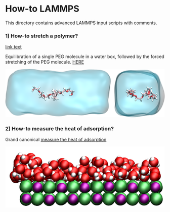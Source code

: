 # How-to LAMMPS

This directory contains advanced LAMMPS input scripts with comments. 

### 1) How-to stretch a polymer?


<a href="PEG-H2O/PEG-H2O.rst">link text</a>


Equilibration of a single PEG molecule in a water box, followed by the forced stretching of the PEG molecule. [HERE](PEG-H2O/PEG-H2O.rst)


![Image of PEG molecule pulled in water](PEG-H2O/PEGinH2O.png)

### 2) How-to measure the heat of adsorption?

Grand canonical [measure the heat of adsorption](NaCl-H2O-GCMC/NaCl-H2O-GCMC.rst)

![Image of a NaCl-water interface](NaCl-H2O-GCMC/NaCl-H2O-GCMC.png)
